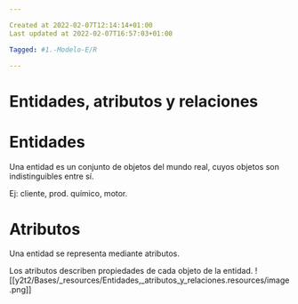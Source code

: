 ```yaml
---

Created at 2022-02-07T12:14:14+01:00
Last updated at 2022-02-07T16:57:03+01:00

Tagged: #1.-Modelo-E/R

---
```


# Entidades, atributos y relaciones
# Entidades

Una entidad es un conjunto de objetos del mundo real, cuyos objetos son indistinguibles entre sí.

Ej: cliente, prod. químico, motor.

# Atributos

Una entidad se representa mediante atributos.

Los atributos describen propiedades de cada objeto de la entidad.
![[y2t2/Bases/_resources/Entidades,_atributos_y_relaciones.resources/image.png]]


